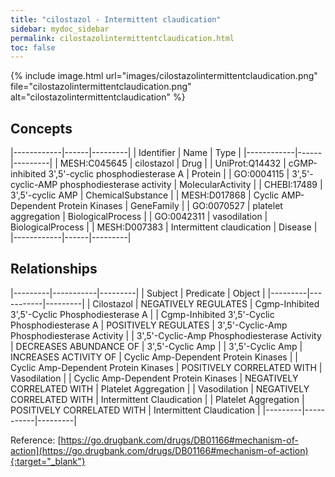 ```yaml
---
title: "cilostazol - Intermittent claudication"
sidebar: mydoc_sidebar
permalink: cilostazolintermittentclaudication.html
toc: false 
---
```


{% include image.html url="images/cilostazolintermittentclaudication.png" file="cilostazolintermittentclaudication.png" alt="cilostazolintermittentclaudication" %}

## Concepts

|------------|------|---------|
| Identifier | Name | Type    |
|------------|------|---------|
| MESH:C045645 | cilostazol | Drug |
| UniProt:Q14432 | cGMP-inhibited 3',5'-cyclic phosphodiesterase A | Protein |
| GO:0004115 | 3',5'-cyclic-AMP phosphodiesterase activity | MolecularActivity |
| CHEBI:17489 | 3',5'-cyclic AMP | ChemicalSubstance |
| MESH:D017868 | Cyclic AMP-Dependent Protein Kinases | GeneFamily |
| GO:0070527 | platelet aggregation | BiologicalProcess |
| GO:0042311 | vasodilation | BiologicalProcess |
| MESH:D007383 | Intermittent claudication | Disease |
|------------|------|---------|

## Relationships

|---------|-----------|---------|
| Subject | Predicate | Object  |
|---------|-----------|---------|
| Cilostazol | NEGATIVELY REGULATES | Cgmp-Inhibited 3',5'-Cyclic Phosphodiesterase A |
| Cgmp-Inhibited 3',5'-Cyclic Phosphodiesterase A | POSITIVELY REGULATES | 3',5'-Cyclic-Amp Phosphodiesterase Activity |
| 3',5'-Cyclic-Amp Phosphodiesterase Activity | DECREASES ABUNDANCE OF | 3',5'-Cyclic Amp |
| 3',5'-Cyclic Amp | INCREASES ACTIVITY OF | Cyclic Amp-Dependent Protein Kinases |
| Cyclic Amp-Dependent Protein Kinases | POSITIVELY CORRELATED WITH | Vasodilation |
| Cyclic Amp-Dependent Protein Kinases | NEGATIVELY CORRELATED WITH | Platelet Aggregation |
| Vasodilation | NEGATIVELY CORRELATED WITH | Intermittent Claudication |
| Platelet Aggregation | POSITIVELY CORRELATED WITH | Intermittent Claudication |
|---------|-----------|---------|

Reference: [https://go.drugbank.com/drugs/DB01166#mechanism-of-action](https://go.drugbank.com/drugs/DB01166#mechanism-of-action){:target="_blank"}